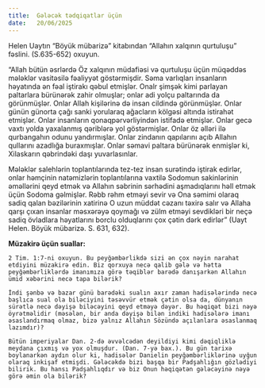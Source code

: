 ```yaml
---
title:  Gələcək tədqiqatlar üçün
date:   20/06/2025
---
```


Helen Uaytın “Böyük mübarizə” kitabından “Allahın xalqının qurtuluşu” fəslini. (S.635-652) oxuyun.

“Allah bütün əsrlərdə Öz xalqının müdafiəsi və qurtuluşu üçün müqəddəs mələklər vasitəsilə fəaliyyət göstərmişdir. Səma varlıqları insanların həyatında ən fəal iştirakı qəbul etmişlər. Onalr şimşək kimi parlayan paltarlara bürünərək zahir olmuşlar; onlar adi yolçu paltarında da görünmüşlər. Onlar Allah kişilərinə də insan cildində görünmüşlər. Onlar günün günorta çağı sanki yorularaq ağacların kölgəsi altında istirahət etmişlər. Onlar insanların qonaqpərvərliyindən istifadə etmişlər. Onlar gecə vaxtı yolda yaxalanmış qəriblərə yol göstərmişlər. Onlar öz əlləri ilə qurbangahın odunu yandırmışlar. Onlar zindanın qapılarını açıb Allahın qullarını azadlığa buraxmışlar. Onlar səmavi paltara bürünərək enmişlər ki, Xilaskarın qəbrindəki daşı yuvarlasınlar.

Mələklər salehlərin toplantılarında tez-tez insan surətində iştirak edirlər, onlar həmçinin natəmizlərin toplantılarına vaxtilə Sodomun sakinlərinin əməllərini qeyd etmək və Allahın səbrinin sərhədini aşmadıqlarını həll etmək üçün Sodoma gəlmişlər. Rəbb rəhm etməyi sevir və Ona səmimi olaraq sadiq qalan bəzilərinin xatirinə O uzun müddət cəzanı təxirə salır və Allaha qarşı çıxan insanlar məsxərəyə qoymağı və zülm etməyi sevdikləri bir neçə sadiq övladlara həyatlarını borclu olduqlarını çox çətin dərk edirlər” (Uayt Helen. Böyük mübarizə. S. 631, 632).

**Müzakirə üçün suallar:**

`2 Tim. 1:7-ni oxuyun. Bu peyğəmbərlikdə sizi ən çox nəyin narahat etdiyini müzakirə edin. Biz qorxuya necə qalib gələ və hətta peyğəmbərliklərdə imanımıza görə təqiblər barədə danışarkən Allahın ümid xəbərini necə tapa bilərik?`

`İndi şənbə və bazar günü barədəki sualın axır zaman hadisələrində necə başlıca sual ola biləciyini təsəvvür etmək çətin olsa da, dünyanın sürətlə necə dəyişə biləcəyini qeyd etməyə dəyər. Bu həqiqət bizi nəyə öyrətməlidir (məsələn, bir anda dəyişə bilən indiki hadisələrə imanı əsaslandırmaq olmaz, bizə yalnız Allahın Sözündə açılanlara əsaslanmaq lazımdır)?`

`Bütün imperiyalar Dan. 2-də əvvəlcədən deyildiyi kimi dəqiqliklə meydana çıxmış və yox olmuşdur. (Dan. 7-yə bax.). Bu gün tarixə boylanarkən aydın olur ki, hadisələr Danielin peyğəmbərliklərinə uyğun olaraq inkişaf etmişdi. Gələcəkdə bizi başqa bir Padşahlığın gözlədiyi bilirik. Bu hansı Padşahlıqdır və biz Onun həqiqətən gələcəyinə nəyə görə əmin ola bilərik?`